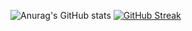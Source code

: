 ![Anurag's GitHub stats](https://github-readme-stats.vercel.app/api?username=Antenev&show_icons=true&theme=tokyonight)
[![GitHub Streak](https://github-readme-streak-stats.herokuapp.com?user=Antenev&theme=tokyonight)](https://git.io/streak-stats)
